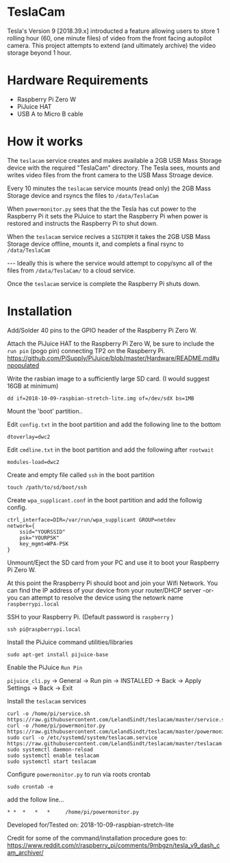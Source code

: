 # TeslaCam
Tesla's Version 9 [2018.39.x] introducted a feature allowing users to store 1 rolling hour (60, one minute files) of video from the front facing autopilot camera. This project attempts to extend (and ultimately archive) the video storage beyond 1 hour.

# Hardware Requirements
* Raspberry Pi Zero W
* PiJuice HAT
* USB A to Micro B cable

# How it works

The ```teslacam``` service creates and makes available a 2GB USB Mass Storage device with the required "TeslaCam" directory. The Tesla sees, mounts and writes video files from the front camera to the USB Mass Stroage device. 

Every 10 minutes the ```teslacam``` service mounts (read only) the 2GB Mass Storage device and rsyncs the files to ```/data/TeslaCam```

When ```powermonitor.py``` sees that the the Tesla has cut power to the Raspberry Pi it sets the PiJuice to start the Raspberry Pi when power is restored and instructs the Raspberry Pi to shut down. 

When the ```teslacam``` service recives a ```SIGTERM``` it takes the 2GB USB Mass Storage device offline, mounts it, and complets a final rsync to ```/data/TeslaCam```

--- Ideally this is where the service would attempt to copy/sync all of the files from ```/data/TeslaCam/``` to a cloud service.

Once the ```teslacam``` service is complete the Raspberry Pi shuts down. 

# Installation

Add/Solder 40 pins to the GPIO header of the Raspberry Pi Zero W.

Attach the PiJuice HAT to the Raspberry Pi Zero W, be sure to include the ```run pin``` (pogo pin) connecting TP2 on the Raspberry Pi. https://github.com/PiSupply/PiJuice/blob/master/Hardware/README.md#unpopulated

Write the rasbian image to a sufficiently large SD card. (I would suggest 16GB at minimum)

```dd if=2018-10-09-raspbian-stretch-lite.img of=/dev/sdX bs=1MB```

Mount the 'boot' partition.. 

Edit ```config.txt``` in the boot partition and add the following line to the bottom

```dtoverlay=dwc2```

Edit ```cmdline.txt``` in the boot partition and add the following after ```rootwait```

```modules-load=dwc2```

Create and empty file called ```ssh``` in the boot partition

```touch /path/to/sd/boot/ssh```

Create ```wpa_supplicant.conf``` in the boot partition and add the followig config.

```
ctrl_interface=DIR=/var/run/wpa_supplicant GROUP=netdev
network={
    ssid="YOURSSID"
    psk="YOURPSK"
    key_mgmt=WPA-PSK
}
```

Unmount/Eject the SD card from your PC and use it to boot your Raspberry Pi Zero W.

At this point the Rraspberry Pi should boot and join your Wifi Network. You can find the IP address of your device from your router/DHCP server -or- you can attempt to resolve the device using the netowrk name ```raspberrypi.local```

SSH to your Raspberry Pi. (Default password is ```raspberry``` )

```ssh pi@raspberrypi.local```

Install the PiJuice command utilities/libraries 

```sudo apt-get install pijuice-base```

Enable the PiJuice ```Run Pin```

```pijuice_cli.py``` -> General -> Run pin -> INSTALLED -> Back -> Apply Settings -> Back -> Exit

Install the ```teslacam``` services

```
curl -o /home/pi/service.sh https://raw.githubusercontent.com/LelandSindt/teslacam/master/service.sh
curl -o /home/pi/powermonitor.py https://raw.githubusercontent.com/LelandSindt/teslacam/master/powermonitor.py
sudo curl -o /etc/systemd/system/teslacam.service https://raw.githubusercontent.com/LelandSindt/teslacam/master/teslacam.service
sudo systemctl daemon-reload
sudo systemctl enable teslacam
sudo systemctl start teslacam
```
Configure ```powermonitor.py``` to run via roots crontab

```sudo crontab -e```

add the follow line...

```* *  *   *   *     /home/pi/powermonitor.py```


Developed for/Tested on: 2018-10-09-raspbian-stretch-lite

Credit for some of the command/installation procedure goes to: https://www.reddit.com/r/raspberry_pi/comments/9mbgzn/tesla_v9_dash_cam_archiver/



